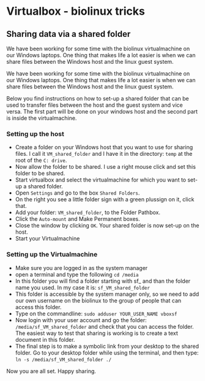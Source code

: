 # Virtualbox - biolinux tricks

## Sharing data via a shared folder
We have been working for some time with the biolinux virtualmachine on our Windows laptops. 
One thing that makes life a lot easier is when we can share files between the Windows host and the linux guest system.

We have been working for some time with the biolinux virtualmachine on our Windows laptops. One thing that makes life a lot easier is when we can share files between the Windows host and the linux guest system.

Below you find instructions on how to set-up a shared folder that can be used to transfer files between the host and the guest system and vice versa. The first part will be done on your windows host and the second part is inside the virtualmachine.

### Setting up the host
* Create a folder on your Windows host that you want to use for sharing files. I call it `VM_shared_folder` and I have it in the directory: `temp` at the root of the `C: drive`.
* Now allow the folder to be shared. I use a right mouse click and set this folder to be shared.
* Start virtualbox and select the virtualmachine for which you want to set-up a shared folder.
* Open `Settings` and go to the box `Shared Folders`.
* On the right you see a little folder sign with a green plussign on it, click that.
* Add your folder: `VM_shared_folder`, to the Folder Pathbox.
* Click the `Auto-mount` and Make Permanent boxes.
* Close the window by clicking `OK`. Your shared folder is now set-up on the host.
* Start your Virtualmachine

### Setting up the Virtualmachine
* Make sure you are logged in as the system manager
* open a terminal and type the following `cd /media`
* In this folder you will find a folder starting with sf_ and than the folder name you used. In my case it is: `sf_VM_shared_folder`
* This folder is accessible by the system manager only, so we need to add our own username on the biolinux to the group of people that can access this folder.
* Type on the commandline:
  `sudo adduser YOUR_USER_NAME vboxsf`
* Now login with your user account and go the folder: `/media/sf_VM_shared_folder` and check that you can access the folder. The easiest way to test that sharing is working is to create a text document in this folder.
* The final step is to make a symbolic link from your desktop to the shared folder. Go to your desktop folder while using the terminal, and then type:
  `ln -s /media/sf_VM_shared_folder ./`

Now you are all set. Happy sharing.
